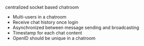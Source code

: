 centralized socket based chatroom

- Multi-users in a chatroom
- Receive chat history once login
- Asynchronized between message sending and broadcasting
- Timestamp for each chat content
- OpenID should be unique in a chatroom
